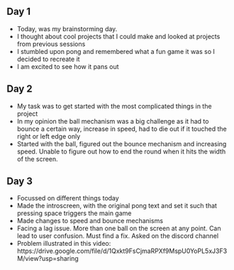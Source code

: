 ## Day 1
<ul>
  <li>Today, was my brainstorming day.
<li> I thought about cool projects that I could make and looked at projects from previous sessions
  <li> I stumbled upon pong and remembered what a fun game it was so I decided to recreate it
    <li>I am excited to see how it pans out </ul>
    

## Day 2
<ul>
  <li> My task was to get started with the most complicated things in the project
    <li> In my opinion the ball mechanism was a big challenge as it had to bounce a certain way, increase in speed, had to die out if it touched the right or left edge only
      <li> Started with the ball, figured out the bounce mechanism and increasing speed. Unable to figure out how to end the round when it hits the width of the screen.
        </ul>
        
## Day 3
<ul>
  <li> Focussed on different things today
    <li> Made the introscreen, with the original pong text and set it such that pressing space triggers the main game
      <li> Made changes to speed and bounce mechanisms
        <li> Facing a lag issue. More than one ball on the screen at any point. Can lead to user confusion. Must find a fix. Asked on the discord channel
          <li> Problem illustrated in this video: https://drive.google.com/file/d/1Qxkt9FsCjmaRPXf9MspU0YoPL5xJ3F3M/view?usp=sharing
          </ul>
